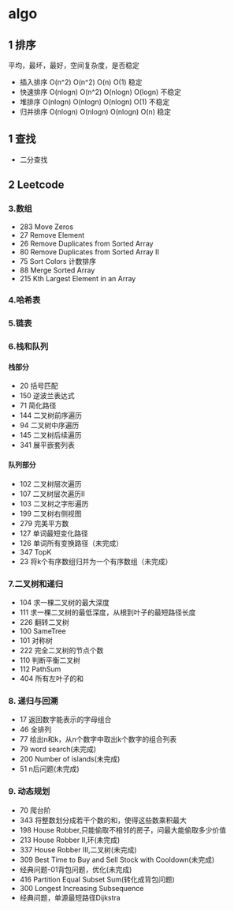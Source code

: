 # algo

## 1 排序
平均，最坏，最好，空间复杂度，是否稳定
* 插入排序 O(n^2)   O(n^2)   O(n)     O(1)    稳定
* 快速排序 O(nlogn) O(n^2)   O(nlogn) O(logn) 不稳定
* 堆排序     O(nlogn) O(nlogn) O(nlogn) O(1)    不稳定
* 归并排序 O(nlogn) O(nlogn) O(nlogn) O(n)    稳定

## 1 查找
* 二分查找

## 2 Leetcode
### 3.数组
* 283 Move Zeros
* 27 Remove Element
* 26 Remove Duplicates from Sorted Array
* 80 Remove Duplicates from Sorted Array II
* 75 Sort Colors 计数排序
* 88 Merge Sorted Array
* 215 Kth Largest Element in an Array

### 4.哈希表

### 5.链表

### 6.栈和队列
#### 栈部分 
* 20 括号匹配
* 150 逆波兰表达式
* 71 简化路径
* 144 二叉树前序遍历
* 94 二叉树中序遍历
* 145 二叉树后续遍历
* 341 展平嵌套列表

#### 队列部分
* 102 二叉树层次遍历
* 107 二叉树层次遍历II
* 103 二叉树之字形遍历
* 199 二叉树右侧视图
* 279 完美平方数
* 127 单词最短变化路径
* 126 单词所有变换路径（未完成）
* 347 TopK
* 23 将k个有序数组归并为一个有序数组（未完成）

### 7.二叉树和递归
* 104 求一棵二叉树的最大深度
* 111 求一棵二叉树的最低深度，从根到叶子的最短路径长度
* 226 翻转二叉树
* 100 SameTree
* 101 对称树
* 222 完全二叉树的节点个数
* 110 判断平衡二叉树
* 112 PathSum
* 404 所有左叶子的和

### 8. 递归与回溯
* 17 返回数字能表示的字母组合
* 46 全排列
* 77 给出n和k，从n个数字中取出k个数字的组合列表
* 79 word search(未完成)
* 200 Number of islands(未完成)
* 51 n后问题(未完成)

### 9. 动态规划
* 70 爬台阶
* 343 将整数划分成若干个数的和，使得这些数乘积最大
* 198 House Robber,只能偷取不相邻的房子，问最大能偷取多少价值
* 213 House Robber II,环(未完成)
* 337 House Robber III,二叉树(未完成)
* 309 Best Time to Buy and Sell Stock with Cooldown(未完成)
* 经典问题-01背包问题，优化(未完成)
* 416 Partition Equal Subset Sum(转化成背包问题)
* 300 Longest Increasing Subsequence
* 经典问题，单源最短路径Dijkstra


